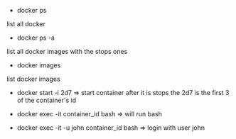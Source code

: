- docker ps

list all docker


-  docker ps -a

list all docker images with the stops ones

-   docker images    

list docker images


- docker start -i 2d7   => start container after it is stops the 2d7 is the first 3 of the container's id

- docker exec -it container_id bash   => will run bash 

- docker exec -it -u john container_id bash    =>  login with user john 


